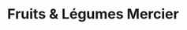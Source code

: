 ---
title: "Fruits & Légumes Mercier"
url: /mercier/fruits-and-legumes-mercier/
shop: greengrocer
---